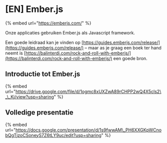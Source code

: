 # \[EN\] Ember.js

{% embed url="https://emberjs.com/" %}

Onze applicaties gebruiken Ember.js als Javascript framework.

Een goede leidraad kan je vinden op [https://guides.emberjs.com/release/](https://guides.emberjs.com/release/) – maar as je graag een boek ter hand neemt is [https://balinterdi.com/rock-and-roll-with-emberjs/](https://balinterdi.com/rock-and-roll-with-emberjs/) een goede bron.

## Introductie tot Ember.js

{% embed url="https://drive.google.com/file/d/1ogmc8xUXZwA89rCHPP2wQ4X5cls2\_\_Kj/view?usp=sharing" %}

## Volledige presentatie

{% embed url="https://docs.google.com/presentation/d/1s9fwwAM\_PH6XXGKpWCnobQgTjzoCSoneyS7Z6tLY9uc/edit?usp=sharing" %}

